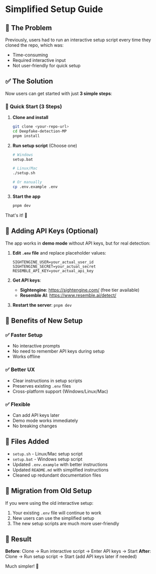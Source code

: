 # Simplified Setup Guide

## 🎯 The Problem
Previously, users had to run an interactive setup script every time they cloned the repo, which was:
- Time-consuming
- Required interactive input
- Not user-friendly for quick setup

## ✅ The Solution
Now users can get started with just **3 simple steps**:

### 🚀 Quick Start (3 Steps)

1. **Clone and install**
   ```bash
   git clone <your-repo-url>
   cd Deepfake-detection-MP
   pnpm install
   ```

2. **Run setup script** (Choose one)
   ```bash
   # Windows
   setup.bat
   
   # Linux/Mac
   ./setup.sh
   
   # Or manually
   cp .env.example .env
   ```

3. **Start the app**
   ```bash
   pnpm dev
   ```

That's it! 🎉

## 🔑 Adding API Keys (Optional)

The app works in **demo mode** without API keys, but for real detection:

1. **Edit `.env` file** and replace placeholder values:
   ```env
   SIGHTENGINE_USER=your_actual_user_id
   SIGHTENGINE_SECRET=your_actual_secret
   RESEMBLE_API_KEY=your_actual_api_key
   ```

2. **Get API keys**:
   - **Sightengine**: https://sightengine.com/ (free tier available)
   - **Resemble AI**: https://www.resemble.ai/detect/

3. **Restart the server**: `pnpm dev`

## 🎯 Benefits of New Setup

### ✅ **Faster Setup**
- No interactive prompts
- No need to remember API keys during setup
- Works offline

### ✅ **Better UX**
- Clear instructions in setup scripts
- Preserves existing `.env` files
- Cross-platform support (Windows/Linux/Mac)

### ✅ **Flexible**
- Can add API keys later
- Demo mode works immediately
- No breaking changes

## 📁 Files Added

- `setup.sh` - Linux/Mac setup script
- `setup.bat` - Windows setup script  
- Updated `.env.example` with better instructions
- Updated `README.md` with simplified instructions
- Cleaned up redundant documentation files

## 🔄 Migration from Old Setup

If you were using the old interactive setup:
1. Your existing `.env` file will continue to work
2. New users can use the simplified setup
3. The new setup scripts are much more user-friendly

## 🎉 Result

**Before**: Clone → Run interactive script → Enter API keys → Start
**After**: Clone → Run setup script → Start (add API keys later if needed)

Much simpler! 🚀
